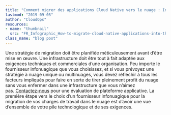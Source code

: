 ```yaml
---
title: "Comment migrer des applications Cloud Native vers le nuage : Infographie"
lastmod: "2019-09-05"
author: "CloudOps"
resources:
- name: "thumbnail"
  src: "FR_Infographic_How-to-migrate-cloud-native-applications-into-the-cloud_19-12-16-scaled.jpg"
class_name: "blog post"
---
```


<p>Une stratégie de migration doit être planifiée méticuleusement avant d’être mise en œuvre. Une infrastructure doit être tout à fait adaptée aux exigences techniques et commerciales d’une organisation. Peu importe le fournisseur infonuagique que vous choisissez, et si vous prévoyez une stratégie à nuage unique ou multinuages, vous devez réfléchir à tous les facteurs impliqués pour faire en sorte de tirer pleinement profit du nuage sans vous enfermer dans une infrastructure que vous n’aimez pas.&nbsp;<a href="mailto:info@cloudops.com">Contactez-nous</a>&nbsp;pour une évaluation de plateforme applicative. La première étape vers le choix d’un fournisseur infonuagique pour la migration de vos charges de travail dans le nuage est d’avoir une vue d’ensemble de votre pile technologique et de ses exigences.</p>